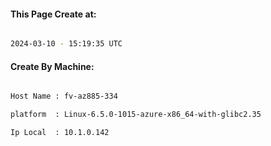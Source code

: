 
   
#### This Page Create at:

```bash

2024-03-10 - 15:19:35 UTC

```

#### Create By Machine:

```bash

Host Name : fv-az885-334

platform  : Linux-6.5.0-1015-azure-x86_64-with-glibc2.35

Ip Local  : 10.1.0.142

```

